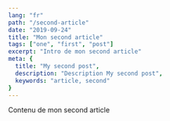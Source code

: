 ```yaml
---
lang: "fr"
path: "/second-article"
date: "2019-09-24"
title: "Mon second article"
tags: ["one", "first", "post"]
excerpt: "Intro de mon second article"
meta: {
  title: "My second post",
  description: "Description My second post",
  keywords: "article, second"
}
---
```


Contenu de mon second article
